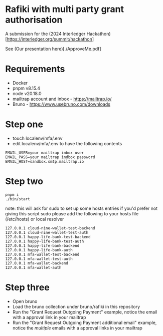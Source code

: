# Rafiki with multi party grant authorisation

A submission for the (2024 Interledger Hackathon)[https://interledger.org/summit/hackathon]

See (Our presentation here)[./ApproveMe.pdf]

# Requirements

- Docker
- pnpm v8.15.4
- node v20.18.0
- mailtrap account and inbox - https://mailtrap.io/
- Bruno - https://www.usebruno.com/downloads

# Step one

- touch localenv/mfa/.env
- edit localenv/mfa/.env to have the following contents

```
EMAIL_USER=your mailtrap inbox user
EMAIL_PASS=your mailtrap indbox password
EMAIL_HOST=sandbox.smtp.mailtrap.io
```

# Step two

```
pnpm i
./bin/start
```

note: this will ask for sudo to set up some hosts entries
if you'd prefer not giving this script sudo please add the following to your hosts file (/etc/hosts) or local resolver

```
127.0.0.1 cloud-nine-wallet-test-backend
127.0.0.1 cloud-nine-wallet-test-auth
127.0.0.1 happy-life-bank-test-backend
127.0.0.1 happy-life-bank-test-auth
127.0.0.1 happy-life-bank-backend
127.0.0.1 happy-life-bank-auth
127.0.0.1 mfa-wallet-test-backend
127.0.0.1 mfa-wallet-test-auth
127.0.0.1 mfa-wallet-backend
127.0.0.1 mfa-wallet-auth
```

# Step three

- Open bruno
- Load the bruno collection under bruno/rafiki in this repository
- Run the "Grant Request Outgoing Payment" example, notice the email with a approval link in your mailtrap
- Run the "Grant Request Outgoing Payment additional email" example, notice the _multiple_ emails with a approval links in your mailtrap
